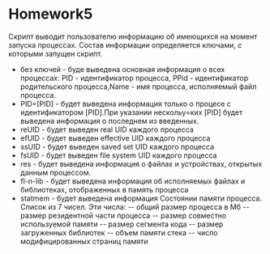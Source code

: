 # Homework5
Скрипт выводит пользователю информацию об имеющихся на момент запуска процессах.
Состав информации определяется ключами, с которыми запущен скрипт.
- без ключей - буде выведена основная информация о всех процессах:
 PID - идентификатор процесса, PPid - идентификатор родительского процесса,Name - имя процесса, исполняемый файл процесса.
 - PID=[PID] - будет выведена информация только о процесе с идентификатором [PID].При указании нескольу=ких [PID] будет выведена информация о последнем из введенных.
 - reUID - будет выведен real UID каждого процесса
 - efUID - будет выведен effective UID каждого процесса
 - ssUID - будет выведен saved set UID каждого процесса
 - fsUID - будет выведен file system UID каждого процесса
 - res - будет выведена информация о файлах и устройствах, открытых данным процессом.
 - fl-n-lib - будет выведена информация об исполняемых файлах и библиотеках, отображенных в память процесса
 - statmem - будет выведена информация Состоянии памяти процесса. Список из 7 чисел. 
   Эти числа:
 -- общий размер процесса в Мб
 -- размер резидентной части процесса
 -- размер совместно используемой памяти
 -- размер сегмента кода
 -- размер загруженных библиотек
 -- объем памяти стека
 -- число модифицированных страниц памяти
